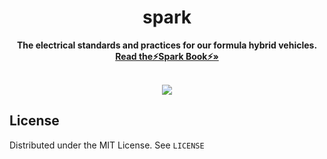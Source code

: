 <div align="center">

# spark

<p>
  <b>The electrical standards and practices for our formula hybrid vehicles.</b>
  <br/>
  <a href="https://github.com/iitmotorsports/spark"><strong>Read the⚡Spark Book⚡»</strong></a>
  <br/><br/>
</p>

[![](https://img.shields.io/github/license/iitmotorsports/spark)](https://github.com/iitmotorsports/spark/blob/main/LICENSE)
</div>

## License

Distributed under the MIT License. See `LICENSE`
